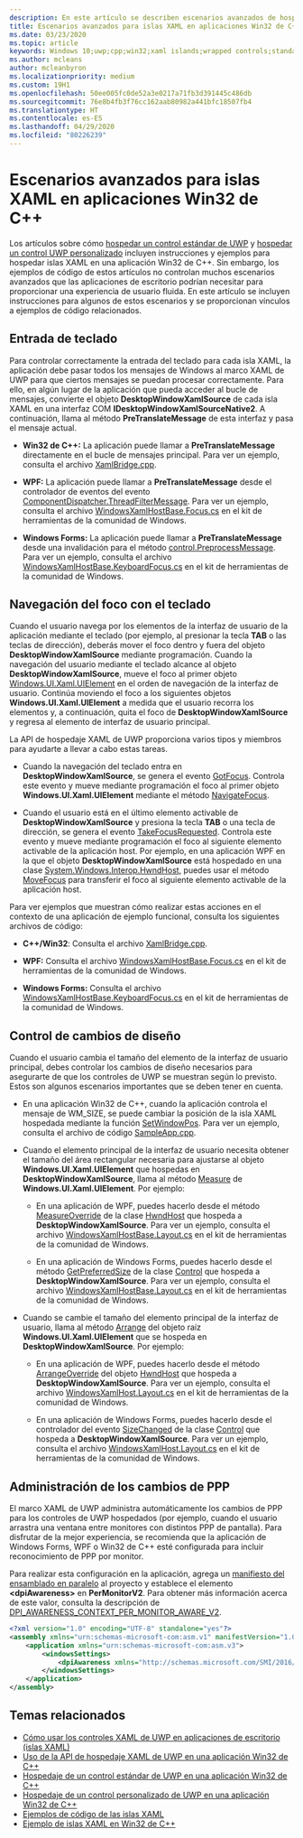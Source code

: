 ```yaml
---
description: En este artículo se describen escenarios avanzados de hospedaje de islas XAML para aplicaciones Win32 de C++.
title: Escenarios avanzados para islas XAML en aplicaciones Win32 de C++
ms.date: 03/23/2020
ms.topic: article
keywords: Windows 10;uwp;cpp;win32;xaml islands;wrapped controls;standard controls;islas XAML;controles ajustados;controles estándar
ms.author: mcleans
author: mcleanbyron
ms.localizationpriority: medium
ms.custom: 19H1
ms.openlocfilehash: 50ee005fc0de52a3e0217a71fb3d391445c486db
ms.sourcegitcommit: 76e8b4fb3f76cc162aab80982a441bfc18507fb4
ms.translationtype: HT
ms.contentlocale: es-ES
ms.lasthandoff: 04/29/2020
ms.locfileid: "80226239"
---
```

# <a name="advanced-scenarios-for-xaml-islands-in-c-win32-apps"></a>Escenarios avanzados para islas XAML en aplicaciones Win32 de C++

Los artículos sobre cómo [hospedar un control estándar de UWP](host-standard-control-with-xaml-islands-cpp.md) y [hospedar un control UWP personalizado](host-custom-control-with-xaml-islands-cpp.md) incluyen instrucciones y ejemplos para hospedar islas XAML en una aplicación Win32 de C++. Sin embargo, los ejemplos de código de estos artículos no controlan muchos escenarios avanzados que las aplicaciones de escritorio podrían necesitar para proporcionar una experiencia de usuario fluida. En este artículo se incluyen instrucciones para algunos de estos escenarios y se proporcionan vínculos a ejemplos de código relacionados.

## <a name="keyboard-input"></a>Entrada de teclado

Para controlar correctamente la entrada del teclado para cada isla XAML, la aplicación debe pasar todos los mensajes de Windows al marco XAML de UWP para que ciertos mensajes se puedan procesar correctamente. Para ello, en algún lugar de la aplicación que pueda acceder al bucle de mensajes, convierte el objeto **DesktopWindowXamlSource** de cada isla XAML en una interfaz COM **IDesktopWindowXamlSourceNative2**. A continuación, llama al método **PreTranslateMessage** de esta interfaz y pasa el mensaje actual.

  * **Win32 de C++:** La aplicación puede llamar a **PreTranslateMessage** directamente en el bucle de mensajes principal. Para ver un ejemplo, consulta el archivo [XamlBridge.cpp](https://github.com/microsoft/Xaml-Islands-Samples/blob/master/Samples/Win32/SampleCppApp/XamlBridge.cpp#L16).

  * **WPF:** La aplicación puede llamar a **PreTranslateMessage** desde el controlador de eventos del evento [ComponentDispatcher.ThreadFilterMessage](https://docs.microsoft.com/dotnet/api/system.windows.interop.componentdispatcher.threadfiltermessage). Para ver un ejemplo, consulta el archivo [WindowsXamlHostBase.Focus.cs](https://github.com/windows-toolkit/Microsoft.Toolkit.Win32/blob/master/Microsoft.Toolkit.Wpf.UI.XamlHost/WindowsXamlHostBase.Focus.cs#L177) en el kit de herramientas de la comunidad de Windows.

  * **Windows Forms:** La aplicación puede llamar a **PreTranslateMessage** desde una invalidación para el método [control.PreprocessMessage](https://docs.microsoft.com/dotnet/api/system.windows.forms.control.preprocessmessage). Para ver un ejemplo, consulta el archivo [WindowsXamlHostBase.KeyboardFocus.cs](https://github.com/windows-toolkit/Microsoft.Toolkit.Win32/blob/master/Microsoft.Toolkit.Forms.UI.XamlHost/WindowsXamlHostBase.KeyboardFocus.cs#L100) en el kit de herramientas de la comunidad de Windows.

## <a name="keyboard-focus-navigation"></a>Navegación del foco con el teclado

Cuando el usuario navega por los elementos de la interfaz de usuario de la aplicación mediante el teclado (por ejemplo, al presionar la tecla **TAB** o las teclas de dirección), deberás mover el foco dentro y fuera del objeto **DesktopWindowXamlSource** mediante programación. Cuando la navegación del usuario mediante el teclado alcance al objeto **DesktopWindowXamlSource**, mueve el foco al primer objeto [Windows.UI.Xaml.UIElement](https://docs.microsoft.com/uwp/api/windows.ui.xaml.uielement) en el orden de navegación de la interfaz de usuario. Continúa moviendo el foco a los siguientes objetos **Windows.UI.Xaml.UIElement** a medida que el usuario recorra los elementos y, a continuación, quita el foco de **DesktopWindowXamlSource** y regresa al elemento de interfaz de usuario principal.  

La API de hospedaje XAML de UWP proporciona varios tipos y miembros para ayudarte a llevar a cabo estas tareas.

* Cuando la navegación del teclado entra en **DesktopWindowXamlSource**, se genera el evento [GotFocus](https://docs.microsoft.com/uwp/api/windows.ui.xaml.hosting.desktopwindowxamlsource.gotfocus). Controla este evento y mueve mediante programación el foco al primer objeto **Windows.UI.Xaml.UIElement** mediante el método [NavigateFocus](https://docs.microsoft.com/uwp/api/windows.ui.xaml.hosting.desktopwindowxamlsource.navigatefocus).

* Cuando el usuario está en el último elemento activable de **DesktopWindowXamlSource** y presiona la tecla **TAB** o una tecla de dirección, se genera el evento [TakeFocusRequested](https://docs.microsoft.com/uwp/api/windows.ui.xaml.hosting.desktopwindowxamlsource.takefocusrequested). Controla este evento y mueve mediante programación el foco al siguiente elemento activable de la aplicación host. Por ejemplo, en una aplicación WPF en la que el objeto **DesktopWindowXamlSource** está hospedado en una clase [System.Windows.Interop.HwndHost](https://docs.microsoft.com/dotnet/api/system.windows.interop.hwndhost), puedes usar el método [MoveFocus](https://docs.microsoft.com/dotnet/api/system.windows.frameworkelement.movefocus) para transferir el foco al siguiente elemento activable de la aplicación host.

Para ver ejemplos que muestran cómo realizar estas acciones en el contexto de una aplicación de ejemplo funcional, consulta los siguientes archivos de código:

  * **C++/Win32**: Consulta el archivo [XamlBridge.cpp](https://github.com/microsoft/Xaml-Islands-Samples/blob/master/Samples/Win32/SampleCppApp/XamlBridge.cpp).

  * **WPF:** Consulta el archivo [WindowsXamlHostBase.Focus.cs](https://github.com/windows-toolkit/Microsoft.Toolkit.Win32/blob/master/Microsoft.Toolkit.Wpf.UI.XamlHost/WindowsXamlHostBase.Focus.cs) en el kit de herramientas de la comunidad de Windows.  

  * **Windows Forms:** Consulta el archivo [WindowsXamlHostBase.KeyboardFocus.cs](https://github.com/windows-toolkit/Microsoft.Toolkit.Win32/blob/master/Microsoft.Toolkit.Forms.UI.XamlHost/WindowsXamlHostBase.KeyboardFocus.cs) en el kit de herramientas de la comunidad de Windows.

## <a name="handle-layout-changes"></a>Control de cambios de diseño

Cuando el usuario cambia el tamaño del elemento de la interfaz de usuario principal, debes controlar los cambios de diseño necesarios para asegurarte de que los controles de UWP se muestran según lo previsto. Estos son algunos escenarios importantes que se deben tener en cuenta.

* En una aplicación Win32 de C++, cuando la aplicación controla el mensaje de WM_SIZE, se puede cambiar la posición de la isla XAML hospedada mediante la función [SetWindowPos](https://docs.microsoft.com/windows/desktop/api/winuser/nf-winuser-setwindowpos). Para ver un ejemplo, consulta el archivo de código [SampleApp.cpp](https://github.com/microsoft/Xaml-Islands-Samples/blob/master/Samples/Win32/SampleCppApp/SampleApp.cpp#L170).

* Cuando el elemento principal de la interfaz de usuario necesita obtener el tamaño del área rectangular necesaria para ajustarse al objeto **Windows.UI.Xaml.UIElement** que hospedas en **DesktopWindowXamlSource**, llama al método [Measure](https://docs.microsoft.com/uwp/api/windows.ui.xaml.uielement.measure) de **Windows.UI.Xaml.UIElement**. Por ejemplo:

    * En una aplicación de WPF, puedes hacerlo desde el método [MeasureOverride](https://docs.microsoft.com/dotnet/api/system.windows.frameworkelement.measureoverride) de la clase [HwndHost](https://docs.microsoft.com/dotnet/api/system.windows.interop.hwndhost) que hospeda a **DesktopWindowXamlSource**. Para ver un ejemplo, consulta el archivo [WindowsXamlHostBase.Layout.cs](https://github.com/windows-toolkit/Microsoft.Toolkit.Win32/blob/master/Microsoft.Toolkit.Wpf.UI.XamlHost/WindowsXamlHostBase.Layout.cs) en el kit de herramientas de la comunidad de Windows.

    * En una aplicación de Windows Forms, puedes hacerlo desde el método [GetPreferredSize](https://docs.microsoft.com/dotnet/api/system.windows.forms.control.getpreferredsize) de la clase [Control](https://docs.microsoft.com/dotnet/api/system.windows.forms.control) que hospeda a **DesktopWindowXamlSource**. Para ver un ejemplo, consulta el archivo [WindowsXamlHostBase.Layout.cs](https://github.com/windows-toolkit/Microsoft.Toolkit.Win32/blob/master/Microsoft.Toolkit.Forms.UI.XamlHost/WindowsXamlHostBase.Layout.cs) en el kit de herramientas de la comunidad de Windows.

* Cuando se cambie el tamaño del elemento principal de la interfaz de usuario, llama al método [Arrange](https://docs.microsoft.com/uwp/api/windows.ui.xaml.uielement.arrange) del objeto raíz **Windows.UI.Xaml.UIElement** que se hospeda en **DesktopWindowXamlSource**. Por ejemplo:

    * En una aplicación de WPF, puedes hacerlo desde el método [ArrangeOverride](https://docs.microsoft.com/dotnet/api/system.windows.frameworkelement.arrangeoverride) del objeto [HwndHost](https://docs.microsoft.com/dotnet/api/system.windows.interop.hwndhost) que hospeda a **DesktopWindowXamlSource**. Para ver un ejemplo, consulta el archivo [WindowsXamlHost.Layout.cs](https://github.com/windows-toolkit/Microsoft.Toolkit.Win32/blob/master/Microsoft.Toolkit.Wpf.UI.XamlHost/WindowsXamlHostBase.Layout.cs) en el kit de herramientas de la comunidad de Windows.

    * En una aplicación de Windows Forms, puedes hacerlo desde el controlador del evento [SizeChanged](https://docs.microsoft.com/dotnet/api/system.windows.forms.control.sizechanged) de la clase [Control](https://docs.microsoft.com/dotnet/api/system.windows.forms.control) que hospeda a **DesktopWindowXamlSource**. Para ver un ejemplo, consulta el archivo [WindowsXamlHost.Layout.cs](https://github.com/windows-toolkit/Microsoft.Toolkit.Win32/blob/master/Microsoft.Toolkit.Forms.UI.XamlHost/WindowsXamlHostBase.Layout.cs) en el kit de herramientas de la comunidad de Windows.

## <a name="handle-dpi-changes"></a>Administración de los cambios de PPP

El marco XAML de UWP administra automáticamente los cambios de PPP para los controles de UWP hospedados (por ejemplo, cuando el usuario arrastra una ventana entre monitores con distintos PPP de pantalla). Para disfrutar de la mejor experiencia, se recomienda que la aplicación de Windows Forms, WPF o Win32 de C++ esté configurada para incluir reconocimiento de PPP por monitor.

Para realizar esta configuración en la aplicación, agrega un [manifiesto del ensamblado en paralelo](https://docs.microsoft.com/windows/desktop/SbsCs/application-manifests) al proyecto y establece el elemento **\<dpiAwareness\>** en **PerMonitorV2**. Para obtener más información acerca de este valor, consulta la descripción de [DPI_AWARENESS_CONTEXT_PER_MONITOR_AWARE_V2](https://docs.microsoft.com/windows/desktop/hidpi/dpi-awareness-context).

```xml
<?xml version="1.0" encoding="UTF-8" standalone="yes"?>
<assembly xmlns="urn:schemas-microsoft-com:asm.v1" manifestVersion="1.0">
    <application xmlns="urn:schemas-microsoft-com:asm.v3">
        <windowsSettings>
            <dpiAwareness xmlns="http://schemas.microsoft.com/SMI/2016/WindowsSettings">PerMonitorV2</dpiAwareness>
        </windowsSettings>
    </application>
</assembly>
```

## <a name="related-topics"></a>Temas relacionados

* [Cómo usar los controles XAML de UWP en aplicaciones de escritorio (islas XAML)](xaml-islands.md)
* [Uso de la API de hospedaje XAML de UWP en una aplicación Win32 de C++](using-the-xaml-hosting-api.md)
* [Hospedaje de un control estándar de UWP en una aplicación Win32 de C++](host-standard-control-with-xaml-islands-cpp.md)
* [Hospedaje de un control personalizado de UWP en una aplicación Win32 de C++](host-custom-control-with-xaml-islands-cpp.md)
* [Ejemplos de código de las islas XAML](https://github.com/microsoft/Xaml-Islands-Samples)
* [Ejemplo de islas XAML en Win32 de C++](https://github.com/microsoft/Xaml-Islands-Samples/tree/master/Samples/Win32/SampleCppApp)
